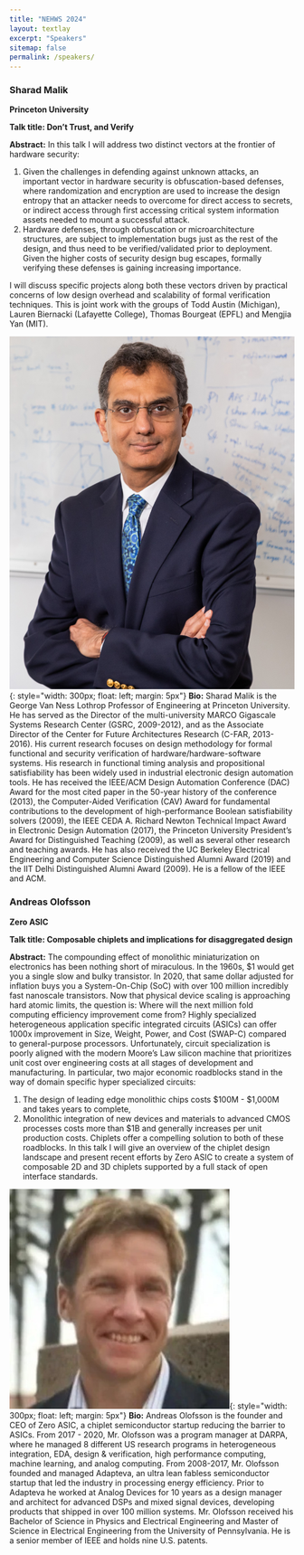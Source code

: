 ```yaml
---
title: "NEHWS 2024"
layout: textlay
excerpt: "Speakers"
sitemap: false
permalink: /speakers/
---
```


### **Sharad Malik** ###
**Princeton University**

**Talk title: Don’t Trust, and Verify**

**Abstract:** In this talk I will address two distinct vectors at the frontier of hardware security:
1. Given the challenges in defending against unknown attacks, an important vector in
hardware security is obfuscation-based defenses, where randomization and encryption
are used to increase the design entropy that an attacker needs to overcome for direct
access to secrets, or indirect access through first accessing critical system information
assets needed to mount a successful attack.
2. Hardware defenses, through obfuscation or microarchitecture structures, are subject to
implementation bugs just as the rest of the design, and thus need to be verified/validated
prior to deployment. Given the higher costs of security design bug escapes, formally
verifying these defenses is gaining increasing importance.

I will discuss specific projects along both these vectors driven by practical concerns of low
design overhead and scalability of formal verification techniques.
This is joint work with the groups of Todd Austin (Michigan), Lauren Biernacki (Lafayette
College), Thomas Bourgeat (EPFL) and Mengjia Yan (MIT).

![](../images/sharad-malik.jpg){: style="width: 300px; float: left;
margin: 5px"} **Bio:** Sharad Malik is the George Van Ness Lothrop Professor of Engineering at Princeton University.
He has served as the Director of the multi-university MARCO Gigascale Systems Research
Center (GSRC, 2009-2012), and as the Associate Director of the Center for Future
Architectures Research (C-FAR, 2013-2016). His current research focuses on design
methodology for formal functional and security verification of hardware/hardware-software
systems. His research in functional timing analysis and propositional satisfiability has been
widely used in industrial electronic design automation tools. He has received the IEEE/ACM
Design Automation Conference (DAC) Award for the most cited paper in the 50-year history of
the conference (2013), the Computer-Aided Verification (CAV) Award for fundamental
contributions to the development of high-performance Boolean satisfiability solvers (2009), the
IEEE CEDA A. Richard Newton Technical Impact Award in Electronic Design Automation
(2017), the Princeton University President’s Award for Distinguished Teaching (2009), as well
as several other research and teaching awards. He has also received the UC Berkeley
Electrical Engineering and Computer Science Distinguished Alumni Award (2019) and the IIT
Delhi Distinguished Alumni Award (2009). He is a fellow of the IEEE and ACM.

### **Andreas Olofsson** ###
**Zero ASIC**

**Talk title: Composable chiplets and implications for disaggregated design**

**Abstract:** The compounding effect of monolithic miniaturization on electronics has been nothing short of miraculous. In the 1960s, $1 would get you a single slow and bulky transistor. In 2020, that same dollar adjusted for inflation buys you a System-On-Chip (SoC) with over  100 million incredibly fast nanoscale transistors. Now that physical device scaling is approaching hard atomic limits, the question is: Where will the next million fold computing efficiency improvement come from? Highly specialized heterogeneous application specific integrated circuits (ASICs) can offer 1000x improvement in Size, Weight, Power, and Cost (SWAP-C) compared to general-purpose processors. Unfortunately, circuit specialization is poorly aligned with the modern Moore’s Law silicon machine that prioritizes unit cost over engineering costs at all stages of development and manufacturing. In particular, two major economic roadblocks stand in the way of domain specific hyper specialized circuits: 
1. The design of leading edge monolithic chips costs $100M - $1,000M and takes years to complete, 
2. Monolithic integration of new devices and materials to advanced CMOS processes costs more than $1B and generally increases per unit production costs. 
Chiplets offer a compelling solution to both of these roadblocks. In this talk I will give an overview of the chiplet design landscape and present recent efforts by Zero ASIC to create a system of composable 2D and 3D chiplets supported by a full stack of open interface standards.

![](../images/andreas-olofsson.jpg){: style="width: 300px; float: left;
margin: 5px"} **Bio:** Andreas Olofsson is the founder and CEO of Zero ASIC, a chiplet semiconductor startup reducing the barrier to ASICs. From 2017 - 2020, Mr. Olofsson was a program manager at DARPA, where he managed 8 different US research programs in heterogeneous integration, EDA, design & verification, high performance computing, machine learning, and analog computing. From 2008-2017, Mr. Olofsson founded and managed Adapteva, an ultra lean fabless semiconductor startup that led the industry in processing energy efficiency. Prior to Adapteva he worked at Analog Devices for 10 years as a design manager and architect for advanced DSPs and mixed signal devices, developing products that shipped in over 100 million systems. Mr. Olofsson received his Bachelor of Science in Physics and Electrical Engineering and Master of Science in Electrical Engineering from the University of Pennsylvania. He is a senior member of IEEE and holds nine U.S. patents.